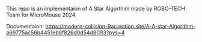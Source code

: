This repo is an implementaion of A Star Algorthim made by ROBO-TECH Team for MicroMouse 2024

Documentaion: https://modern-collision-9ac.notion.site/A-A-star-Algorithm-a69775ac56b4451eb8f826d0d54d8093?pvs=4
